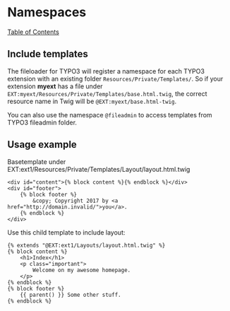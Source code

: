 # Namespaces

[Table of Contents](../../README.md)

## Include templates

The fileloader for TYPO3 will register a namespace for each TYPO3 extension with an existing folder `Resources/Private/Templates/`. 
So if your extension **myext** has a file under `EXT:myext/Resources/Private/Templates/base.html.twig`, the correct resource name in Twig will be `@EXT:myext/base.html-twig`.

You can also use the namespace `@fileadmin` to access templates from TYPO3 fileadmin folder.

## Usage example

Basetemplate under EXT:ext1/Resources/Private/Templates/Layout/layout.html.twig

```twig
<div id="content">{% block content %}{% endblock %}</div>
<div id="footer">
    {% block footer %}
        &copy; Copyright 2017 by <a href="http://domain.invalid/">you</a>.
    {% endblock %}
</div>
```

Use this child template to include layout:

```twig
{% extends "@EXT:ext1/Layouts/layout.html.twig" %}
{% block content %}
    <h1>Index</h1>
    <p class="important">
        Welcome on my awesome homepage.
    </p>
{% endblock %}
{% block footer %}
    {{ parent() }} Some other stuff.
{% endblock %}
```
